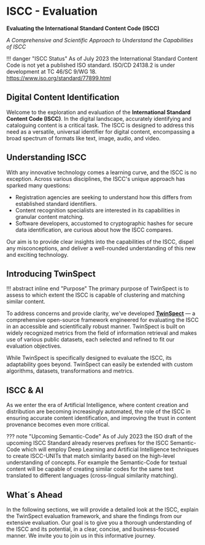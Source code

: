 # ISCC - Evaluation

**Evaluating the International Standard Content Code (ISCC)**

*A Comprehensive and Scientific Approach to Understand the Capabilities of ISCC*

!!! danger "ISCC Status"
    As of July 2023 the International Standard Content Code is not yet a published ISO standard.
    ISO/CD 24138.2 is under development at TC 46/SC 9/WG 18. https://www.iso.org/standard/77899.html

## Digital Content Identification

Welcome to the exploration and evaluation of the **International Standard Content Code (ISCC)**. In
the digital landscape, accurately identifying and cataloguing content is a critical task. The ISCC
is designed to address this need as a versatile, universal identifier for digital content,
encompassing a broad spectrum of formats like text, image, audio, and video.

## Understanding ISCC

With any innovative technology comes a learning curve, and the ISCC is no exception. Across various
disciplines, the ISCC's unique approach has sparked many questions:

- Registration agencies are seeking to understand how this differs from established standard
  identifiers.
- Content recognition specialists are interested in its capabilities in granular content matching.
- Software developers, accustomed to cryptographic hashes for secure data identification, are
  curious about how the ISCC compares.

Our aim is to provide clear insights into the capabilities of the ISCC, dispel any misconceptions,
and deliver a well-rounded understanding of this new and exciting technology.

## Introducing TwinSpect

!!! abstract inline end "Purpose"
    The primary purpose of TwinSpect is to assess to which extent the ISCC is capable of clustering
    and matching similar content.

To address concerns and provide clarity, we've developed
[**TwinSpect**](https://github.com/iscc/twinspect) — a comprehensive open-source framework
engineered for evaluating the ISCC in an accessible and scientifically robust manner. TwinSpect is
built on widely recognized metrics from the field of information retrieval and makes use of various
public datasets, each selected and refined to fit our evaluation objectives.

While TwinSpect is specifically designed to evaluate the ISCC, its adaptability goes beyond.
TwinSpect can easily be extended with custom algorithms, datasets, transformations and metrics.

## ISCC & AI

As we enter the era of Artificial Intelligence, where content creation and distribution are becoming
increasingly automated, the role of the ISCC in ensuring accurate content identification, and
improving the trust in content provenance becomes even more critical.

??? note "Upcoming Semantic-Code"
    As of July 2023 the ISO draft of the upcoming ISCC Standard already reserves prefixes for the
    ISCC Semantic-Code which will employ Deep Learning and Artificial Intelligence techniques to
    create ISCC-UNITs that match similarity based on the high-level understanding of concepts. For
    example the Semantic-Code for textual content will be capable of creating similar codes for the
    same text translated to different languages (cross-lingual similarity matching).

## What´s Ahead

In the following sections, we will provide a detailed look at the ISCC, explain the TwinSpect
evaluation framework, and share the findings from our extensive evaluation. Our goal is to give you
a thorough understanding of the ISCC and its potential, in a clear, concise, and business-focused
manner. We invite you to join us in this informative journey.
